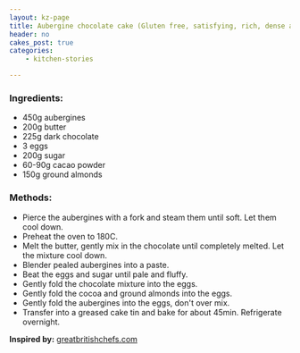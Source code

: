 ```yaml
---
layout: kz-page
title: Aubergine chocolate cake (Gluten free, satisfying, rich, dense and moist cake.)
header: no
cakes_post: true
categories:
    - kitchen-stories

---
```


### Ingredients:

* 450g aubergines
* 200g butter
* 225g dark chocolate
* 3 eggs
* 200g sugar
* 60-90g cacao powder
* 150g ground almonds

### Methods:

* Pierce the aubergines with a fork and steam them until soft. Let them cool down.
* Preheat the oven to 180C.
* Melt the butter, gently mix in the chocolate until completely melted. Let the mixture cool down.
* Blender pealed aubergines into a paste.
* Beat the eggs and sugar until pale and fluffy.
* Gently fold the chocolate mixture into the eggs.
* Gently fold the cocoa and ground almonds into the eggs.
* Gently fold the aubergines into the eggs, don't over mix.
* Transfer into a greased cake tin and bake for about 45min. Refrigerate overnight.

**Inspired by:** [greatbritishchefs.com][1]

[1]: https://www.greatbritishchefs.com/recipes/aubergine-chocolate-cake-recipe